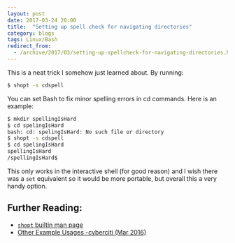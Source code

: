 ```yaml
---
layout: post
date: 2017-03-24 20:00
title:  "Setting up spell check for navigating directories"
category: blogs
tags: Linux/Bash
redirect_from:
  - /archive/2017/03/setting-up-spellcheck-for-navigating-directories.html
---
```

This is a neat trick I somehow just learned about. By running:

```bash
$ shopt -s cdspell
```
You can set Bash to fix minor spelling errors in cd commands. Here is an example:

```bash
$ mkdir spellingIsHard
$ cd spelingIsHard
bash: cd: spelingIsHard: No such file or directory
$ shopt -s cdspell
$ cd spelingIsHard
spellingIsHard
/spellingIsHard$
```

This only works in the interactive shell (for good reason) and I wish there was a `set` equivalent so it would be more portable, but overall this a very handy option.

Further Reading:
----------------
 - [`shopt` builtin man page](http://www.gnu.org/software/bash/manual/html_node/The-Shopt-Builtin.html)
 - [Other Example Usages -cyberciti (Mar 2016)](https://bash.cyberciti.biz/guide/Shopt)